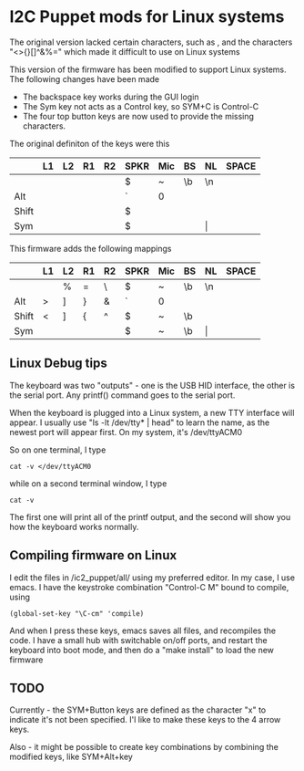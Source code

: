 # I2C Puppet mods for Linux systems

The original version lacked certain characters, such as  <ESCAPE>, and the characters "<>{}[]^&%=\"
which made it difficult to use on Linux systems
    

This version of the firmware has been modified to support Linux systems.
The following changes have been made
- The backspace key works during the GUI login
- The Sym key not acts as a Control key, so SYM+C is Control-C
- The four top button keys are now used to provide the missing characters.

The original definiton of the keys were this 

|      | L1    | L2    |    R1 |    R2 | SPKR | Mic| BS| NL|  SPACE  |
| ------|-------|-------|-------|-------|------|----|---|---|---------|
| <none>|       |       |       |       |  $   |  ~ | \b| \n| <space> |
| Alt   |       |       |       |       |  `   |  0 |   |   |         |
| Shift |       |       |       |       |  $   |    |   |   |         |
| Sym   |       |       |       |       |  $   |    |   |\| |  <tab>  |



This firmware adds the following mappings

|      | L1     | L2    |    R1 |    R2 | SPKR | Mic| BS| NL|  SPACE  |
| ------|--------|-------|-------|-------|------|----|---|---|---------|
| <none>|<escape>|  %    |  =    |  \\   |  $   |  ~ | \b| \n| <space> |
| Alt   |  >     |  ]    |  }    |  &    |  `   |  0 |   |   |         |
| Shift |  <     |  ]    |  {    |  ^    |  $   |  ~ | \b|   |         |
| Sym   |        |       |       |       |  $   |  ~ | \b|\| |  <tab>  |

## Linux Debug tips

The keyboard was two "outputs" - one is the USB HID interface, the other is the serial port.
Any printf() command goes to the serial port.

When the keyboard is plugged into a Linux system, a new TTY interface will appear. I usually use "ls -lt /dev/tty* | head"
to learn the name, as the newest port will appear first. On my system, it's /dev/ttyACM0

So on one terminal, I type

    cat -v </dev/ttyACM0

while on a second terminal window, I type

    cat -v

The first one will print all of the printf output, and the second will show you how the keyboard works normally.

## Compiling firmware on Linux

I edit the files in <GIT>/ic2_puppet/all/ using my preferred editor. In my case, I use emacs. I have the keystroke combination "Control-C M" bound to compile, using 

    (global-set-key "\C-cm" 'compile)

And when I press these keys, emacs saves all files, and recompiles the
code. I have a small hub with switchable on/off ports, and restart the
keyboard into boot mode, and then do a "make install" to load the new
firmware


## TODO

Currently - the SYM+Button keys are defined as the character "x" to indicate it's not been specified.
I'l like to make these keys to the 4 arrow keys.

Also - it might be possible to create key combinations by combining the modified keys, like SYM+Alt+key
